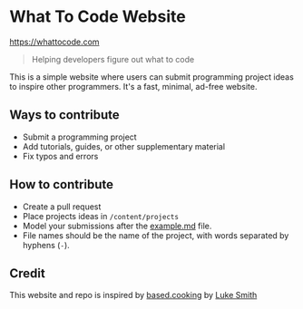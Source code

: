 # What To Code Website

https://whattocode.com

> Helping developers figure out what to code

This is a simple website where users can submit programming project ideas to inspire other programmers. 
It's a fast, minimal, ad-free website. 

## Ways to contribute 

- Submit a programming project
- Add tutorials, guides, or other supplementary material
- Fix typos and errors

## How to contribute

- Create a pull request
- Place projects ideas in `/content/projects`
- Model your submissions after the [example.md](https://github.com/JasonTurley/what-to-code/blob/master/example.md) file.
- File names should be the name of the project, with words separated by hyphens (`-`).


## Credit

This website and repo is inspired by [based.cooking](https://based.cooking) by [Luke Smith](https://lukesmith.xyz)
